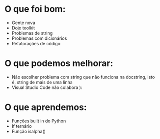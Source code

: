 # O que foi bom:
* Gente nova
* Dojo toolkit
* Problemas de string
* Problemas com dicionários
* Refatorações de código

# O que podemos melhorar:
* Não escolher problema com string que não funciona na docstring, isto é, string de mais de uma linha
* Visual Studio Code não colabora ):

# O que aprendemos:
* Funções built in do Python
* If ternário
* Função isalpha()